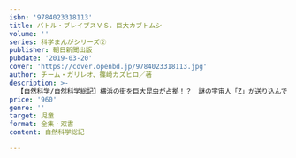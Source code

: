 ```yaml
---
isbn: '9784023318113'
title: バトル・ブレイブスＶＳ．巨大カブトムシ
volume: ''
series: 科学まんがシリーズ②
publisher: 朝日新聞出版
pubdate: '2019-03-20'
cover: 'https://cover.openbd.jp/9784023318113.jpg'
author: チーム・ガリレオ、篠崎カズヒロ／著
description: >-
  【自然科学/自然科学総記】横浜の街を巨大昆虫が占拠！？　謎の宇宙人「Z」が送り込んできた、次なる生物兵器は「巨大昆虫」。子供防衛組織「バト・ブレイブス」の男子３人組が出動し、捕獲作戦を開始したが、世界のカブトムシ、クワガタが集結し、突如「最強」を競うバトルが勃発し……！？
price: '960'
genre: ''
target: 児童
format: 全集・双書
content: 自然科学総記

---
```

